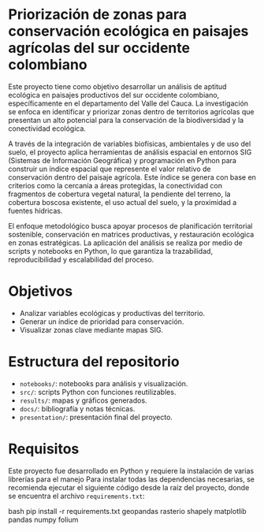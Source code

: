 # Priorización de zonas para conservación ecológica en paisajes agrícolas del sur occidente colombiano

Este proyecto tiene como objetivo desarrollar un análisis de aptitud ecológica en paisajes productivos del sur occidente colombiano, específicamente en el departamento del Valle del Cauca. La investigación se enfoca en identificar y priorizar zonas dentro de territorios agrícolas que presentan un alto potencial para la conservación de la biodiversidad y la conectividad ecológica.

A través de la integración de variables biofísicas, ambientales y de uso del suelo, el proyecto aplica herramientas de análisis espacial en entornos SIG (Sistemas de Información Geográfica) y programación en Python para construir un índice espacial que represente el valor relativo de conservación dentro del paisaje agrícola. Este índice se genera con base en criterios como la cercanía a áreas protegidas, la conectividad con fragmentos de cobertura vegetal natural, la pendiente del terreno, la cobertura boscosa existente, el uso actual del suelo, y la proximidad a fuentes hídricas.

El enfoque metodológico busca apoyar procesos de planificación territorial sostenible, conservación en matrices productivas, y restauración ecológica en zonas estratégicas. La aplicación del análisis se realiza por medio de scripts y notebooks en Python, lo que garantiza la trazabilidad, reproducibilidad y escalabilidad del proceso.

# Objetivos

- Analizar variables ecológicas y productivas del territorio.
- Generar un índice de prioridad para conservación.
- Visualizar zonas clave mediante mapas SIG.

# Estructura del repositorio

- `notebooks/`: notebooks para análisis y visualización.
- `src/`: scripts Python con funciones reutilizables.
- `results/`: mapas y gráficos generados.
- `docs/`: bibliografía y notas técnicas.
- `presentation/`: presentación final del proyecto.

# Requisitos

Este proyecto fue desarrollado en Python y requiere la instalación de varias librerías para el manejo
Para instalar todas las dependencias necesarias, se recomienda ejecutar el siguiente código desde la raíz del proyecto, donde se encuentra el archivo `requirements.txt`:

bash
pip install -r requirements.txt
geopandas
rasterio
shapely
matplotlib
pandas
numpy
folium
